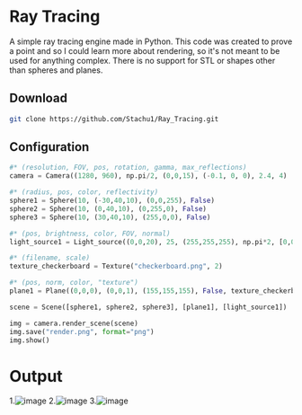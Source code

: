 # Ray Tracing
A simple ray tracing engine made in Python.
This code was created to prove a point and so I could learn more about rendering, so it's not meant to be used for anything complex.
There is no support for STL or shapes other than spheres and planes.

## Download
```bash
git clone https://github.com/Stachu1/Ray_Tracing.git
```

## Configuration
```python
#* (resolution, FOV, pos, rotation, gamma, max_reflections)
camera = Camera((1280, 960), np.pi/2, (0,0,15), (-0.1, 0, 0), 2.4, 4)

#* (radius, pos, color, reflectivity)
sphere1 = Sphere(10, (-30,40,10), (0,0,255), False)
sphere2 = Sphere(10, (0,40,10), (0,255,0), False)
sphere3 = Sphere(10, (30,40,10), (255,0,0), False)

#* (pos, brightness, color, FOV, normal)
light_source1 = Light_source((0,0,20), 25, (255,255,255), np.pi*2, [0,0,-1])

#* (filename, scale)
texture_checkerboard = Texture("checkerboard.png", 2)

#* (pos, norm, color, "texture")
plane1 = Plane((0,0,0), (0,0,1), (155,155,155), False, texture_checkerboard)

scene = Scene([sphere1, sphere2, sphere3], [plane1], [light_source1])

img = camera.render_scene(scene)
img.save("render.png", format="png")
img.show()
```

# Output
1.![image](https://github.com/Stachu1/Ray_Tracing/assets/77758413/7f9b7894-1dbb-4172-90e6-171fc277db2c)
2.![image](https://github.com/Stachu1/Ray_Tracing/assets/77758413/c710fcd8-7657-4ac3-8386-965a9c3b4896)
3.![image](https://github.com/Stachu1/Ray_Tracing/assets/77758413/cbae484f-ef44-42d4-ba94-fb56b4f606b9)

